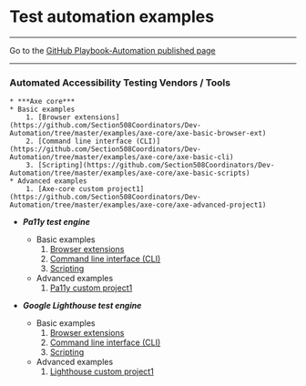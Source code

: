 # Test automation examples

<hr>

Go to the [GitHub Playbook-Automation published page](https://akingkci.github.io/Dev-Automation/)

<hr>

### Automated Accessibility Testing Vendors / Tools

    * ***Axe core***
    * Basic examples
        1. [Browser extensions](https://github.com/Section508Coordinators/Dev-Automation/tree/master/examples/axe-core/axe-basic-browser-ext)
        2. [Command line interface (CLI)](https://github.com/Section508Coordinators/Dev-Automation/tree/master/examples/axe-core/axe-basic-cli)
        3. [Scripting](https://github.com/Section508Coordinators/Dev-Automation/tree/master/examples/axe-core/axe-basic-scripts)
    * Advanced examples
        1. [Axe-core custom project1](https://github.com/Section508Coordinators/Dev-Automation/tree/master/examples/axe-core/axe-advanced-project1)
    
  * ***Pa11y test engine***
    * Basic examples
        1. [Browser extensions](https://github.com/Section508Coordinators/Dev-Automation/tree/master/examples/pa11y/pa11y-basic-browser-ext)
        2. [Command line interface (CLI)](https://github.com/Section508Coordinators/Dev-Automation/tree/master/examples/pa11y/pa11y-basic-cli)
        3. [Scripting](https://github.com/Section508Coordinators/Dev-Automation/tree/master/examples/pa11y/pa11y-basic-scripts)
    * Advanced examples
        1. [Pa11y custom project1](https://github.com/Section508Coordinators/Dev-Automation/tree/master/examples/pa11y/pa11y-advanced-project1)
    
  * ***Google Lighthouse test engine***
    * Basic examples
        1. [Browser extensions](https://github.com/Section508Coordinators/Dev-Automation/tree/master/examples/lighthouse/lh-basic-browser-ext)
        2. [Command line interface (CLI)](https://github.com/Section508Coordinators/Dev-Automation/tree/master/examples/lighthouse/lh-basic-cli)
        3. [Scripting](https://github.com/Section508Coordinators/Dev-Automation/tree/master/examples/lighthouse/lh-basic-scripts)
    * Advanced examples
        1. [Lighthouse custom project1](https://github.com/Section508Coordinators/Dev-Automation/tree/master/examples/lighthouse/lh-advanced-project1)
        
